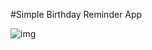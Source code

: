 #Simple Birthday Reminder App

![img](https://user-images.githubusercontent.com/23129042/126677757-5a9bab05-9d47-42ed-839d-000da7d19963.png)
